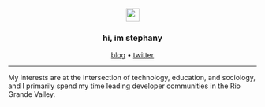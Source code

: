 <h3 align="center"> <img src="https://user-images.githubusercontent.com/5679180/79618120-0daffb80-80be-11ea-819e-d2b0fa904d07.gif" width="27px"> </h3>
<h3 align="center"> hi, im stephany </h3>

<p align="center">
  <a href="https://dev.to/ltephanysopez">blog</a> •
  <a href="https://twitter.com/ltephanysopez">twitter</a>


---

My interests are at the intersection of technology, education, and sociology, and I primarily spend my time leading developer communities in the Rio Grande Valley.
</p>
